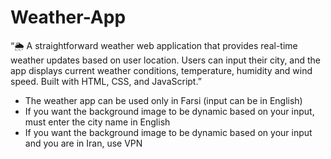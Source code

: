 # Weather-App
 “🌦️ A straightforward weather web application that provides real-time weather updates based on user location. Users can input their city, and the app displays current weather conditions, temperature, humidity and wind speed. Built with HTML, CSS, and JavaScript.”

- The weather app can be used only in Farsi (input can be in English)
- If you want the background image to be dynamic based on your input, must enter the city name in English 
- If you want the background image to be dynamic based on your input and you are in Iran, use VPN